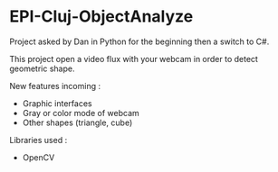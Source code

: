 # EPI-Cluj-ObjectAnalyze
Project asked by Dan in Python for the beginning then a switch to C#.

This project open a video flux with your webcam in order to detect geometric shape.

New features incoming :
- Graphic interfaces
- Gray or color mode of webcam
- Other shapes (triangle, cube)

Libraries used :
- OpenCV
